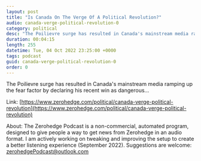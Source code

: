 ```yaml
---
layout: post
title: "Is Canada On The Verge Of A Political Revolution?"
audio: canada-verge-political-revolution-0
category: political
desc: "The Poilievre surge has resulted in Canada's mainstream media ramping up the fear factor by declaring his recent win as dangerous..."
duration: 00:04:15
length: 255
datetime: Tue, 04 Oct 2022 23:25:00 +0000
tags: podcast
guid: canada-verge-political-revolution-0
order: 0
---
```

The Poilievre surge has resulted in Canada's mainstream media ramping up the fear factor by declaring his recent win as dangerous...

Link: [https://www.zerohedge.com/political/canada-verge-political-revolution](https://www.zerohedge.com/political/canada-verge-political-revolution)

About: The Zerohedge Podcast is a non-commercial, automated program, designed to give people a way to get news from Zerohedge in an audio format.  I am actively working on tweaking and improving the setup to create a better listening experience (September 2022).  Suggestions are welcome: [zerohedgePodcast@outlook.com](mailto:zerohedgePodcast@outlook.com)